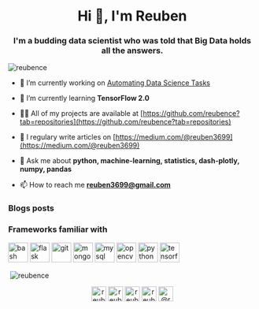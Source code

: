 <h1 align="center">Hi 👋, I'm Reuben</h1>
<h3 align="center">I'm a budding data scientist who was told that Big Data holds all the answers.</h3>

<p align="left"> <img src="https://komarev.com/ghpvc/?username=reubence" alt="reubence" /> </p>

- 🔭 I’m currently working on [Automating Data Science Tasks](https://github.com/reubence/auto-ml)

- 🌱 I’m currently learning **TensorFlow 2.0**

- 👨‍💻 All of my projects are available at [https://github.com/reubence?tab=repositories](https://github.com/reubence?tab=repositories)

- 📝 I regulary write articles on [https://medium.com/@reuben3699](https://medium.com/@reuben3699)

- 💬 Ask me about **python, machine-learning, statistics, dash-plotly, numpy, pandas**

- 📫 How to reach me **reuben3699@gmail.com**

### Blogs posts
<!-- BLOG-POST-LIST:START -->
<!-- BLOG-POST-LIST:END -->

### Frameworks familiar with
<p align="left"><img src="https://www.vectorlogo.zone/logos/gnu_bash/gnu_bash-icon.svg" alt="bash" width="40" height="40"/> <img src="https://www.vectorlogo.zone/logos/pocoo_flask/pocoo_flask-icon.svg" alt="flask" width="40" height="40"/> <img src="https://www.vectorlogo.zone/logos/git-scm/git-scm-icon.svg" alt="git" width="40" height="40"/> <img src="https://devicons.github.io/devicon/devicon.git/icons/mongodb/mongodb-original-wordmark.svg" alt="mongodb" width="40" height="40"/> <img src="https://devicons.github.io/devicon/devicon.git/icons/mysql/mysql-original-wordmark.svg" alt="mysql" width="40" height="40"/> <img src="https://www.vectorlogo.zone/logos/opencv/opencv-icon.svg" alt="opencv" width="40" height="40"/> <img src="https://devicons.github.io/devicon/devicon.git/icons/python/python-original.svg" alt="python" width="40" height="40"/> <img src="https://www.vectorlogo.zone/logos/tensorflow/tensorflow-icon.svg" alt="tensorflow" width="40" height="40"/></p>
<!--<p><img align="left" src="https://github-readme-stats.vercel.app/api/top-langs/?username=reubence&layout=compact&hide=html" alt="reubence" /></p>-->

<p>&nbsp;<img align="center" src="https://github-readme-stats.vercel.app/api?username=reubence&show_icons=true" alt="reubence" /></p>

<p align="center">
<a href="https://linkedin.com/in/reubence" target="blank"><img align="center" src="https://cdn.jsdelivr.net/npm/simple-icons@3.0.1/icons/linkedin.svg" alt="reubence" height="30" width="30" /></a>
<a href="https://stackoverflow.com/users/reuben-rapose" target="blank"><img align="center" src="https://cdn.jsdelivr.net/npm/simple-icons@3.0.1/icons/stackoverflow.svg" alt="reuben-rapose" height="30" width="30" /></a>
<a href="https://kaggle.com/reubence" target="blank"><img align="center" src="https://cdn.jsdelivr.net/npm/simple-icons@3.0.1/icons/kaggle.svg" alt="reubence" height="30" width="30" /></a>
<a href="https://instagram.com/reubenrapose" target="blank"><img align="center" src="https://cdn.jsdelivr.net/npm/simple-icons@3.0.1/icons/instagram.svg" alt="reubenrapose" height="30" width="30" /></a>
<a href="https://medium.com/@reuben3699" target="blank"><img align="center" src="https://cdn.jsdelivr.net/npm/simple-icons@3.0.1/icons/medium.svg" alt="@reuben3699" height="30" width="30" /></a>
</p>

